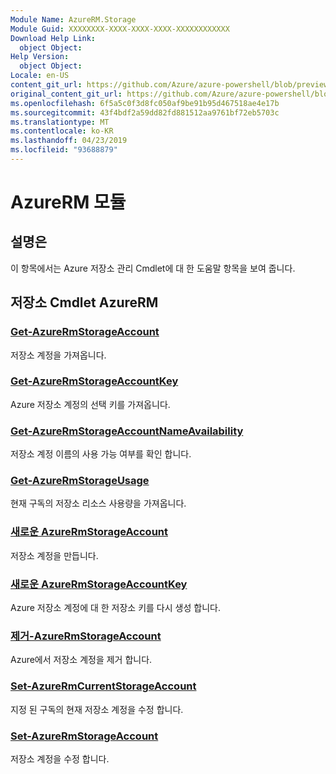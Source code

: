 ```yaml
---
Module Name: AzureRM.Storage
Module Guid: XXXXXXXX-XXXX-XXXX-XXXX-XXXXXXXXXXXX
Download Help Link:
  object Object: 
Help Version:
  object Object: 
Locale: en-US
content_git_url: https://github.com/Azure/azure-powershell/blob/preview/src/ResourceManager/Storage/Stack/Commands.Management.Storage/help/AzureRM.Storage.md
original_content_git_url: https://github.com/Azure/azure-powershell/blob/preview/src/ResourceManager/Storage/Stack/Commands.Management.Storage/help/AzureRM.Storage.md
ms.openlocfilehash: 6f5a5c0f3d8fc050af9be91b95d467518ae4e17b
ms.sourcegitcommit: 43f4bdf2a59dd82fd881512aa9761bf72eb5703c
ms.translationtype: MT
ms.contentlocale: ko-KR
ms.lasthandoff: 04/23/2019
ms.locfileid: "93688879"
---
```

# AzureRM 모듈
## 설명은
이 항목에서는 Azure 저장소 관리 Cmdlet에 대 한 도움말 항목을 보여 줍니다.

## 저장소 Cmdlet AzureRM
### [Get-AzureRmStorageAccount](Get-AzureRmStorageAccount.md)
저장소 계정을 가져옵니다.

### [Get-AzureRmStorageAccountKey](Get-AzureRmStorageAccountKey.md)
Azure 저장소 계정의 선택 키를 가져옵니다.

### [Get-AzureRmStorageAccountNameAvailability](Get-AzureRmStorageAccountNameAvailability.md)
저장소 계정 이름의 사용 가능 여부를 확인 합니다.

### [Get-AzureRmStorageUsage](Get-AzureRmStorageUsage.md)
현재 구독의 저장소 리소스 사용량을 가져옵니다.

### [새로운 AzureRmStorageAccount](New-AzureRmStorageAccount.md)
저장소 계정을 만듭니다.

### [새로운 AzureRmStorageAccountKey](New-AzureRmStorageAccountKey.md)
Azure 저장소 계정에 대 한 저장소 키를 다시 생성 합니다.

### [제거-AzureRmStorageAccount](Remove-AzureRmStorageAccount.md)
Azure에서 저장소 계정을 제거 합니다.

### [Set-AzureRmCurrentStorageAccount](Set-AzureRmCurrentStorageAccount.md)
지정 된 구독의 현재 저장소 계정을 수정 합니다.

### [Set-AzureRmStorageAccount](Set-AzureRmStorageAccount.md)
저장소 계정을 수정 합니다.

